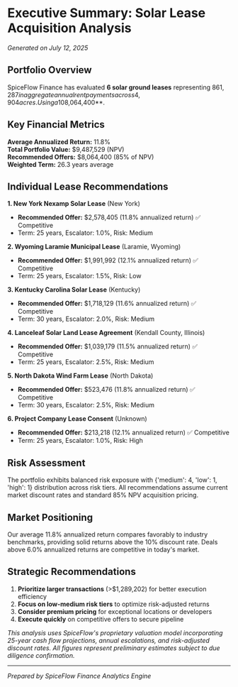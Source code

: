 # Executive Summary: Solar Lease Acquisition Analysis
*Generated on July 12, 2025*

## Portfolio Overview

SpiceFlow Finance has evaluated **6 solar ground leases** representing $861,287 in aggregate annual rent payments across 4,904 acres. Using a 10% discount rate and 85% of net present value buyout methodology, we recommend total acquisition investments of **$8,064,400**.

## Key Financial Metrics

**Average Annualized Return:** 11.8%  
**Total Portfolio Value:** $9,487,529 (NPV)  
**Recommended Offers:** $8,064,400 (85% of NPV)  
**Weighted Term:** 26.3 years average

## Individual Lease Recommendations

**1. New York Nexamp Solar Lease** (New York)
- **Recommended Offer:** $2,578,405 (11.8% annualized return) ✅ Competitive
- Term: 25 years, Escalator: 1.0%, Risk: Medium

**2. Wyoming Laramie Municipal Lease** (Laramie, Wyoming)
- **Recommended Offer:** $1,991,992 (12.1% annualized return) ✅ Competitive
- Term: 25 years, Escalator: 1.5%, Risk: Low

**3. Kentucky Carolina Solar Lease** (Kentucky)
- **Recommended Offer:** $1,718,129 (11.6% annualized return) ✅ Competitive
- Term: 30 years, Escalator: 2.0%, Risk: Medium

**4. Lanceleaf Solar Land Lease Agreement** (Kendall County, Illinois)
- **Recommended Offer:** $1,039,179 (11.5% annualized return) ✅ Competitive
- Term: 25 years, Escalator: 2.5%, Risk: Medium

**5. North Dakota Wind Farm Lease** (North Dakota)
- **Recommended Offer:** $523,476 (11.8% annualized return) ✅ Competitive
- Term: 30 years, Escalator: 2.5%, Risk: Medium

**6. Project Company Lease Consent** (Unknown)
- **Recommended Offer:** $213,218 (12.1% annualized return) ✅ Competitive
- Term: 25 years, Escalator: 1.0%, Risk: High

## Risk Assessment

The portfolio exhibits balanced risk exposure with {'medium': 4, 'low': 1, 'high': 1} distribution across risk tiers. All recommendations assume current market discount rates and standard 85% NPV acquisition pricing.

## Market Positioning

Our average 11.8% annualized return compares favorably to industry benchmarks, providing solid returns above the 10% discount rate. Deals above 6.0% annualized returns are competitive in today's market.

## Strategic Recommendations

1. **Prioritize larger transactions** (>$1,289,202) for better execution efficiency
2. **Focus on low-medium risk tiers** to optimize risk-adjusted returns  
3. **Consider premium pricing** for exceptional locations or developers
4. **Execute quickly** on competitive offers to secure pipeline

*This analysis uses SpiceFlow's proprietary valuation model incorporating 25-year cash flow projections, annual escalations, and risk-adjusted discount rates. All figures represent preliminary estimates subject to due diligence confirmation.*

---
*Prepared by SpiceFlow Finance Analytics Engine*
